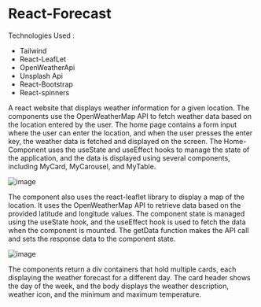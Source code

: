 # React-Forecast
Technologies Used : 
* Tailwind
* React-LeafLet
* OpenWeatherApi
* Unsplash Api
* React-Bootstrap
* React-spinners

A react website that displays weather information for a given location.
The components use the OpenWeatherMap API to fetch weather data based on the location entered by the user. The home page contains a form input where the user can enter the location, and when the user presses the enter key, the weather data is fetched and displayed on the screen. The Home-Component uses the useState and useEffect hooks to manage the state of the application, and the data is displayed using several components, including MyCard, MyCarousel, and MyTable.

![image](https://user-images.githubusercontent.com/84717550/219749710-4ee10aa3-63c6-4e75-a0ac-caf8cb9c89e8.png)

The component also uses the react-leaflet library to display a map of the location.
It uses the OpenWeatherMap API to retrieve data based on the provided latitude and longitude values. The component state is managed using the useState hook, and the useEffect hook is used to fetch the data when the component is mounted. The getData function makes the API call and sets the response data to the component state.

![image](https://user-images.githubusercontent.com/84717550/219749898-e2a14723-d82b-4f29-bb8e-32bf411de887.png)


The components return a div containers that hold multiple cards, each displaying the weather forecast for a different day. The card header shows the day of the week, and the body displays the weather description, weather icon, and the minimum and maximum temperature.
